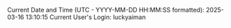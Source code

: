 Current Date and Time (UTC - YYYY-MM-DD HH:MM:SS formatted): 2025-03-16 13:10:15
Current User's Login: luckyaiman
